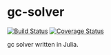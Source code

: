 # gc-solver

[![Build Status](https://travis-ci.org/meyer-lab/gcSolver.jl.svg?branch=master)](https://travis-ci.org/meyer-lab/gcSolver.jl)
[![Coverage Status](https://coveralls.io/repos/github/meyer-lab/gcSolver.jl/badge.svg?branch=master)](https://coveralls.io/github/meyer-lab/gcSolver.jl?branch=master)

gc solver written in Julia.
